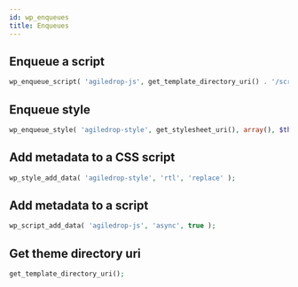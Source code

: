 ```yaml
---
id: wp_enqueues
title: Enqueues
---
```


## Enqueue a script
``` php
wp_enqueue_script( 'agiledrop-js', get_template_directory_uri() . '/script.js', array(), $theme_version, true );
```

## Enqueue style
``` php
wp_enqueue_style( 'agiledrop-style', get_stylesheet_uri(), array(), $theme_version, 'all' );
```

## Add metadata to a CSS script
``` php
wp_style_add_data( 'agiledrop-style', 'rtl', 'replace' );
```

## Add metadata to a script
``` php
wp_script_add_data( 'agiledrop-js', 'async', true );
```

## Get theme directory uri
``` php
get_template_directory_uri();
```